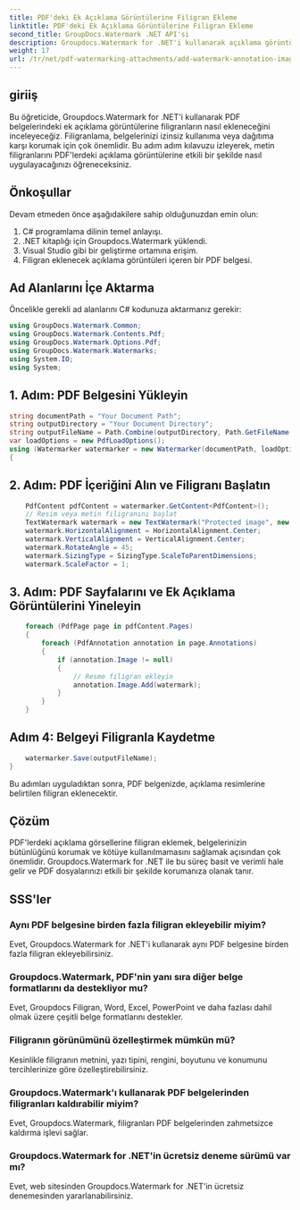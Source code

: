 ```yaml
---
title: PDF'deki Ek Açıklama Görüntülerine Filigran Ekleme
linktitle: PDF'deki Ek Açıklama Görüntülerine Filigran Ekleme
second_title: GroupDocs.Watermark .NET API'si
description: Groupdocs.Watermark for .NET'i kullanarak açıklama görüntülerine filigran ekleyerek PDF belgelerinizi nasıl koruyacağınızı öğrenin.
weight: 17
url: /tr/net/pdf-watermarking-attachments/add-watermark-annotation-images-pdf/
---
```

## giriiş
Bu öğreticide, Groupdocs.Watermark for .NET'i kullanarak PDF belgelerindeki ek açıklama görüntülerine filigranların nasıl ekleneceğini inceleyeceğiz. Filigranlama, belgelerinizi izinsiz kullanıma veya dağıtıma karşı korumak için çok önemlidir. Bu adım adım kılavuzu izleyerek, metin filigranlarını PDF'lerdeki açıklama görüntülerine etkili bir şekilde nasıl uygulayacağınızı öğreneceksiniz.
## Önkoşullar
Devam etmeden önce aşağıdakilere sahip olduğunuzdan emin olun:
1. C# programlama dilinin temel anlayışı.
2. .NET kitaplığı için Groupdocs.Watermark yüklendi.
3. Visual Studio gibi bir geliştirme ortamına erişim.
4. Filigran eklenecek açıklama görüntüleri içeren bir PDF belgesi.

## Ad Alanlarını İçe Aktarma
Öncelikle gerekli ad alanlarını C# kodunuza aktarmanız gerekir:
```csharp
using GroupDocs.Watermark.Common;
using GroupDocs.Watermark.Contents.Pdf;
using GroupDocs.Watermark.Options.Pdf;
using GroupDocs.Watermark.Watermarks;
using System.IO;
using System;
```
## 1. Adım: PDF Belgesini Yükleyin
```csharp
string documentPath = "Your Document Path";
string outputDirectory = "Your Document Directory";
string outputFileName = Path.Combine(outputDirectory, Path.GetFileName(documentPath));
var loadOptions = new PdfLoadOptions();
using (Watermarker watermarker = new Watermarker(documentPath, loadOptions))
{
```
## 2. Adım: PDF İçeriğini Alın ve Filigranı Başlatın
```csharp
    PdfContent pdfContent = watermarker.GetContent<PdfContent>();
    // Resim veya metin filigranını başlat
    TextWatermark watermark = new TextWatermark("Protected image", new Font("Arial", 8));
    watermark.HorizontalAlignment = HorizontalAlignment.Center;
    watermark.VerticalAlignment = VerticalAlignment.Center;
    watermark.RotateAngle = 45;
    watermark.SizingType = SizingType.ScaleToParentDimensions;
    watermark.ScaleFactor = 1;
```
## 3. Adım: PDF Sayfalarını ve Ek Açıklama Görüntülerini Yineleyin
```csharp
    foreach (PdfPage page in pdfContent.Pages)
    {
        foreach (PdfAnnotation annotation in page.Annotations)
        {
            if (annotation.Image != null)
            {
                // Resme filigran ekleyin
                annotation.Image.Add(watermark);
            }
        }
    }
```
## Adım 4: Belgeyi Filigranla Kaydetme
```csharp
    watermarker.Save(outputFileName);
}
```
Bu adımları uyguladıktan sonra, PDF belgenizde, açıklama resimlerine belirtilen filigran eklenecektir.

## Çözüm
PDF'lerdeki açıklama görsellerine filigran eklemek, belgelerinizin bütünlüğünü korumak ve kötüye kullanılmamasını sağlamak açısından çok önemlidir. Groupdocs.Watermark for .NET ile bu süreç basit ve verimli hale gelir ve PDF dosyalarınızı etkili bir şekilde korumanıza olanak tanır.
## SSS'ler
### Aynı PDF belgesine birden fazla filigran ekleyebilir miyim?
Evet, Groupdocs.Watermark for .NET'i kullanarak aynı PDF belgesine birden fazla filigran ekleyebilirsiniz.
### Groupdocs.Watermark, PDF'nin yanı sıra diğer belge formatlarını da destekliyor mu?
Evet, Groupdocs Filigran, Word, Excel, PowerPoint ve daha fazlası dahil olmak üzere çeşitli belge formatlarını destekler.
### Filigranın görünümünü özelleştirmek mümkün mü?
Kesinlikle filigranın metnini, yazı tipini, rengini, boyutunu ve konumunu tercihlerinize göre özelleştirebilirsiniz.
### Groupdocs.Watermark'ı kullanarak PDF belgelerinden filigranları kaldırabilir miyim?
Evet, Groupdocs.Watermark, filigranları PDF belgelerinden zahmetsizce kaldırma işlevi sağlar.
### Groupdocs.Watermark for .NET'in ücretsiz deneme sürümü var mı?
Evet, web sitesinden Groupdocs.Watermark for .NET'in ücretsiz denemesinden yararlanabilirsiniz.
